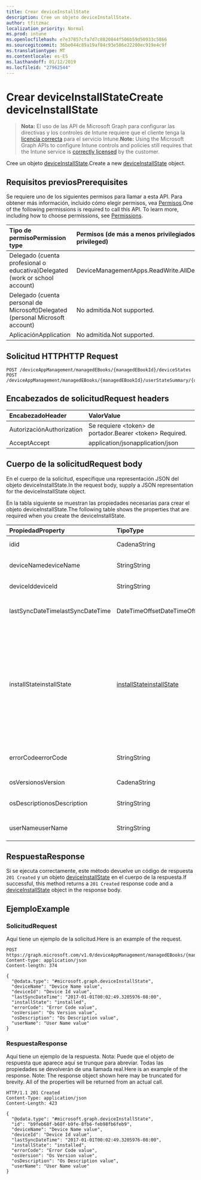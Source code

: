 ```yaml
---
title: Crear deviceInstallState
description: Cree un objeto deviceInstallState.
author: tfitzmac
localization_priority: Normal
ms.prod: intune
ms.openlocfilehash: e7e37857cfa7d7c8820844f506b59d50933c5866
ms.sourcegitcommit: 36be044c89a19af84c93e586e22200ec919e4c9f
ms.translationtype: MT
ms.contentlocale: es-ES
ms.lasthandoff: 01/12/2019
ms.locfileid: "27962544"
---
```

# <a name="create-deviceinstallstate"></a><span data-ttu-id="14b21-103">Crear deviceInstallState</span><span class="sxs-lookup"><span data-stu-id="14b21-103">Create deviceInstallState</span></span>

> <span data-ttu-id="14b21-104">**Nota:** El uso de las API de Microsoft Graph para configurar las directivas y los controles de Intune requiere que el cliente tenga la [licencia correcta](https://go.microsoft.com/fwlink/?linkid=839381) para el servicio Intune.</span><span class="sxs-lookup"><span data-stu-id="14b21-104">**Note:** Using the Microsoft Graph APIs to configure Intune controls and policies still requires that the Intune service is [correctly licensed](https://go.microsoft.com/fwlink/?linkid=839381) by the customer.</span></span>

<span data-ttu-id="14b21-105">Cree un objeto [deviceInstallState](../resources/intune-books-deviceinstallstate.md).</span><span class="sxs-lookup"><span data-stu-id="14b21-105">Create a new [deviceInstallState](../resources/intune-books-deviceinstallstate.md) object.</span></span>
## <a name="prerequisites"></a><span data-ttu-id="14b21-106">Requisitos previos</span><span class="sxs-lookup"><span data-stu-id="14b21-106">Prerequisites</span></span>
<span data-ttu-id="14b21-p101">Se requiere uno de los siguientes permisos para llamar a esta API. Para obtener más información, incluido cómo elegir permisos, vea [Permisos](/graph/permissions-reference).</span><span class="sxs-lookup"><span data-stu-id="14b21-p101">One of the following permissions is required to call this API. To learn more, including how to choose permissions, see [Permissions](/graph/permissions-reference).</span></span>

|<span data-ttu-id="14b21-109">Tipo de permiso</span><span class="sxs-lookup"><span data-stu-id="14b21-109">Permission type</span></span>|<span data-ttu-id="14b21-110">Permisos (de más a menos privilegiados)</span><span class="sxs-lookup"><span data-stu-id="14b21-110">Permissions (from most to least privileged)</span></span>|
|:---|:---|
|<span data-ttu-id="14b21-111">Delegado (cuenta profesional o educativa)</span><span class="sxs-lookup"><span data-stu-id="14b21-111">Delegated (work or school account)</span></span>|<span data-ttu-id="14b21-112">DeviceManagementApps.ReadWrite.All</span><span class="sxs-lookup"><span data-stu-id="14b21-112">DeviceManagementApps.ReadWrite.All</span></span>|
|<span data-ttu-id="14b21-113">Delegado (cuenta personal de Microsoft)</span><span class="sxs-lookup"><span data-stu-id="14b21-113">Delegated (personal Microsoft account)</span></span>|<span data-ttu-id="14b21-114">No admitida.</span><span class="sxs-lookup"><span data-stu-id="14b21-114">Not supported.</span></span>|
|<span data-ttu-id="14b21-115">Aplicación</span><span class="sxs-lookup"><span data-stu-id="14b21-115">Application</span></span>|<span data-ttu-id="14b21-116">No admitida.</span><span class="sxs-lookup"><span data-stu-id="14b21-116">Not supported.</span></span>|

## <a name="http-request"></a><span data-ttu-id="14b21-117">Solicitud HTTP</span><span class="sxs-lookup"><span data-stu-id="14b21-117">HTTP Request</span></span>
<!-- {
  "blockType": "ignored"
}
-->
``` http
POST /deviceAppManagement/managedEBooks/{managedEBookId}/deviceStates
POST /deviceAppManagement/managedEBooks/{managedEBookId}/userStateSummary/{userInstallStateSummaryId}/deviceStates
```

## <a name="request-headers"></a><span data-ttu-id="14b21-118">Encabezados de solicitud</span><span class="sxs-lookup"><span data-stu-id="14b21-118">Request headers</span></span>
|<span data-ttu-id="14b21-119">Encabezado</span><span class="sxs-lookup"><span data-stu-id="14b21-119">Header</span></span>|<span data-ttu-id="14b21-120">Valor</span><span class="sxs-lookup"><span data-stu-id="14b21-120">Value</span></span>|
|:---|:---|
|<span data-ttu-id="14b21-121">Autorización</span><span class="sxs-lookup"><span data-stu-id="14b21-121">Authorization</span></span>|<span data-ttu-id="14b21-122">Se requiere &lt;token&gt; de portador.</span><span class="sxs-lookup"><span data-stu-id="14b21-122">Bearer &lt;token&gt; Required.</span></span>|
|<span data-ttu-id="14b21-123">Accept</span><span class="sxs-lookup"><span data-stu-id="14b21-123">Accept</span></span>|<span data-ttu-id="14b21-124">application/json</span><span class="sxs-lookup"><span data-stu-id="14b21-124">application/json</span></span>|

## <a name="request-body"></a><span data-ttu-id="14b21-125">Cuerpo de la solicitud</span><span class="sxs-lookup"><span data-stu-id="14b21-125">Request body</span></span>
<span data-ttu-id="14b21-126">En el cuerpo de la solicitud, especifique una representación JSON del objeto deviceInstallState.</span><span class="sxs-lookup"><span data-stu-id="14b21-126">In the request body, supply a JSON representation for the deviceInstallState object.</span></span>

<span data-ttu-id="14b21-127">En la tabla siguiente se muestran las propiedades necesarias para crear el objeto deviceInstallState.</span><span class="sxs-lookup"><span data-stu-id="14b21-127">The following table shows the properties that are required when you create the deviceInstallState.</span></span>

|<span data-ttu-id="14b21-128">Propiedad</span><span class="sxs-lookup"><span data-stu-id="14b21-128">Property</span></span>|<span data-ttu-id="14b21-129">Tipo</span><span class="sxs-lookup"><span data-stu-id="14b21-129">Type</span></span>|<span data-ttu-id="14b21-130">Descripción</span><span class="sxs-lookup"><span data-stu-id="14b21-130">Description</span></span>|
|:---|:---|:---|
|<span data-ttu-id="14b21-131">id</span><span class="sxs-lookup"><span data-stu-id="14b21-131">id</span></span>|<span data-ttu-id="14b21-132">Cadena</span><span class="sxs-lookup"><span data-stu-id="14b21-132">String</span></span>|<span data-ttu-id="14b21-133">Clave de la entidad.</span><span class="sxs-lookup"><span data-stu-id="14b21-133">Key of the entity.</span></span>|
|<span data-ttu-id="14b21-134">deviceName</span><span class="sxs-lookup"><span data-stu-id="14b21-134">deviceName</span></span>|<span data-ttu-id="14b21-135">String</span><span class="sxs-lookup"><span data-stu-id="14b21-135">String</span></span>|<span data-ttu-id="14b21-136">Nombre del dispositivo.</span><span class="sxs-lookup"><span data-stu-id="14b21-136">Device name.</span></span>|
|<span data-ttu-id="14b21-137">deviceId</span><span class="sxs-lookup"><span data-stu-id="14b21-137">deviceId</span></span>|<span data-ttu-id="14b21-138">String</span><span class="sxs-lookup"><span data-stu-id="14b21-138">String</span></span>|<span data-ttu-id="14b21-139">Id. del dispositivo</span><span class="sxs-lookup"><span data-stu-id="14b21-139">Device Id.</span></span>|
|<span data-ttu-id="14b21-140">lastSyncDateTime</span><span class="sxs-lookup"><span data-stu-id="14b21-140">lastSyncDateTime</span></span>|<span data-ttu-id="14b21-141">DateTimeOffset</span><span class="sxs-lookup"><span data-stu-id="14b21-141">DateTimeOffset</span></span>|<span data-ttu-id="14b21-142">Fecha y hora de la última sincronización.</span><span class="sxs-lookup"><span data-stu-id="14b21-142">Last sync date and time.</span></span>|
|<span data-ttu-id="14b21-143">installState</span><span class="sxs-lookup"><span data-stu-id="14b21-143">installState</span></span>|[<span data-ttu-id="14b21-144">installState</span><span class="sxs-lookup"><span data-stu-id="14b21-144">installState</span></span>](../resources/intune-books-installstate.md)|<span data-ttu-id="14b21-145">El estado de instalación del libro electrónico.</span><span class="sxs-lookup"><span data-stu-id="14b21-145">The install state of the eBook.</span></span> <span data-ttu-id="14b21-146">Los valores posibles son: `notApplicable`, `installed`, `failed`, `notInstalled`, `uninstallFailed` y `unknown`.</span><span class="sxs-lookup"><span data-stu-id="14b21-146">Possible values are: `notApplicable`, `installed`, `failed`, `notInstalled`, `uninstallFailed`, `unknown`.</span></span>|
|<span data-ttu-id="14b21-147">errorCode</span><span class="sxs-lookup"><span data-stu-id="14b21-147">errorCode</span></span>|<span data-ttu-id="14b21-148">String</span><span class="sxs-lookup"><span data-stu-id="14b21-148">String</span></span>|<span data-ttu-id="14b21-149">El código de error si hay errores de instalación.</span><span class="sxs-lookup"><span data-stu-id="14b21-149">The error code for install failures.</span></span>|
|<span data-ttu-id="14b21-150">osVersion</span><span class="sxs-lookup"><span data-stu-id="14b21-150">osVersion</span></span>|<span data-ttu-id="14b21-151">Cadena</span><span class="sxs-lookup"><span data-stu-id="14b21-151">String</span></span>|<span data-ttu-id="14b21-152">Versión del sistema operativo.</span><span class="sxs-lookup"><span data-stu-id="14b21-152">OS Version.</span></span>|
|<span data-ttu-id="14b21-153">osDescription</span><span class="sxs-lookup"><span data-stu-id="14b21-153">osDescription</span></span>|<span data-ttu-id="14b21-154">String</span><span class="sxs-lookup"><span data-stu-id="14b21-154">String</span></span>|<span data-ttu-id="14b21-155">Descripción del sistema operativo.</span><span class="sxs-lookup"><span data-stu-id="14b21-155">OS Description.</span></span>|
|<span data-ttu-id="14b21-156">userName</span><span class="sxs-lookup"><span data-stu-id="14b21-156">userName</span></span>|<span data-ttu-id="14b21-157">String</span><span class="sxs-lookup"><span data-stu-id="14b21-157">String</span></span>|<span data-ttu-id="14b21-158">Nombre de usuario del dispositivo.</span><span class="sxs-lookup"><span data-stu-id="14b21-158">Device User Name.</span></span>|



## <a name="response"></a><span data-ttu-id="14b21-159">Respuesta</span><span class="sxs-lookup"><span data-stu-id="14b21-159">Response</span></span>
<span data-ttu-id="14b21-160">Si se ejecuta correctamente, este método devuelve un código de respuesta `201 Created` y un objeto [deviceInstallState](../resources/intune-books-deviceinstallstate.md) en el cuerpo de la respuesta.</span><span class="sxs-lookup"><span data-stu-id="14b21-160">If successful, this method returns a `201 Created` response code and a [deviceInstallState](../resources/intune-books-deviceinstallstate.md) object in the response body.</span></span>

## <a name="example"></a><span data-ttu-id="14b21-161">Ejemplo</span><span class="sxs-lookup"><span data-stu-id="14b21-161">Example</span></span>
### <a name="request"></a><span data-ttu-id="14b21-162">Solicitud</span><span class="sxs-lookup"><span data-stu-id="14b21-162">Request</span></span>
<span data-ttu-id="14b21-163">Aquí tiene un ejemplo de la solicitud.</span><span class="sxs-lookup"><span data-stu-id="14b21-163">Here is an example of the request.</span></span>
``` http
POST https://graph.microsoft.com/v1.0/deviceAppManagement/managedEBooks/{managedEBookId}/deviceStates
Content-type: application/json
Content-length: 374

{
  "@odata.type": "#microsoft.graph.deviceInstallState",
  "deviceName": "Device Name value",
  "deviceId": "Device Id value",
  "lastSyncDateTime": "2017-01-01T00:02:49.3205976-08:00",
  "installState": "installed",
  "errorCode": "Error Code value",
  "osVersion": "Os Version value",
  "osDescription": "Os Description value",
  "userName": "User Name value"
}
```

### <a name="response"></a><span data-ttu-id="14b21-164">Respuesta</span><span class="sxs-lookup"><span data-stu-id="14b21-164">Response</span></span>
<span data-ttu-id="14b21-p103">Aquí tiene un ejemplo de la respuesta. Nota: Puede que el objeto de respuesta que aparece aquí se trunque para abreviar. Todas las propiedades se devolverán de una llamada real.</span><span class="sxs-lookup"><span data-stu-id="14b21-p103">Here is an example of the response. Note: The response object shown here may be truncated for brevity. All of the properties will be returned from an actual call.</span></span>
``` http
HTTP/1.1 201 Created
Content-Type: application/json
Content-Length: 423

{
  "@odata.type": "#microsoft.graph.deviceInstallState",
  "id": "b9feb68f-b68f-b9fe-8fb6-feb98fb6feb9",
  "deviceName": "Device Name value",
  "deviceId": "Device Id value",
  "lastSyncDateTime": "2017-01-01T00:02:49.3205976-08:00",
  "installState": "installed",
  "errorCode": "Error Code value",
  "osVersion": "Os Version value",
  "osDescription": "Os Description value",
  "userName": "User Name value"
}
```



